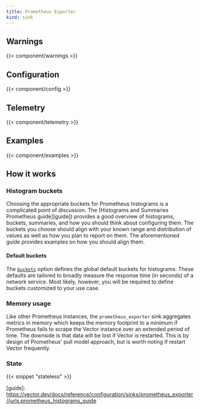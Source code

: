 ```yaml
---
title: Prometheus Exporter
kind: sink
---
```


## Warnings

{{< component/warnings >}}

## Configuration

{{< component/config >}}

## Telemetry

{{< component/telemetry >}}

## Examples

{{< component/examples >}}

## How it works

### Histogram buckets

Choosing the appropriate buckets for Prometheus histograms is a complicated point of discussion. The [Histograms and Summaries Prometheus guide][guide]) provides a good overview of histograms, buckets, summaries, and how you should think about configuring them. The buckets you choose should align with your known range and distribution of values as well as how you plan to report on them. The aforementioned guide provides examples on how you should align them.

#### Default buckets

The [`buckets`](#buckets) option defines the global default buckets for histograms. These defaults are tailored to broadly measure the response time (in seconds) of a network service. Most likely, however, you will be required to define buckets customized to your use case.

### Memory usage

Like other Prometheus instances, the `prometheus_exporter` sink aggregates metrics in memory which keeps the memory footprint to a minimum if Prometheus fails to scrape the Vector instance over an extended period of time. The downside is that data will be lost if Vector is restarted. This is by design of Prometheus' pull model approach, but is worth noting if restart Vector frequently.

### State

{{< snippet "stateless" >}}

[guide]: https://vector.dev/docs/reference/configuration/sinks/prometheus_exporter/(urls.prometheus_histograms_guide
